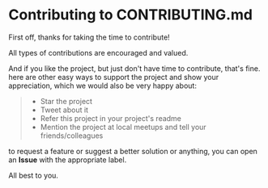 # Contributing to CONTRIBUTING.md

First off, thanks for taking the time to contribute! 

All types of contributions are encouraged and valued.

And if you like the project, but just don't have time to contribute, that's fine. 
here are other easy ways to support the project and show your appreciation, which we would also be very happy about:

> - Star the project
> - Tweet about it
> - Refer this project in your project's readme
> - Mention the project at local meetups and tell your friends/colleagues

to request a feature or suggest a better solution or anything, you can open an **Issue** with the appropriate label.

All best to you.
